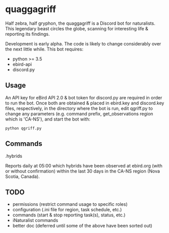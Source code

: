 # quaggagriff
Half zebra, half gryphon, the quaggagriff is a Discord bot for
naturalists. This legendary beast circles the globe, scanning for
interesting life & reporting its findings.

Development is early alpha. The code is likely to change considerably
over the next little while. This bot requires:

- python >= 3.5
- ebird-api
- discord.py


## Usage

An API key for eBird API 2.0 & bot token for discord.py are required
in order to run the bot. Once both are obtained & placed in ebird.key
and discord.key files, respectively, in the directory where the bot is
run, edit qgriff.py to change any parameters (e.g.  command prefix,
get_observations region which is 'CA-NS'), and start the bot with:

```
python qgriff.py
```

## Commands

.hybrids

Reports daily at 05:00 which hybrids have been observed at ebird.org
(with or without confirmation) within the last 30 days in the CA-NS
region (Nova Scotia, Canada).

## TODO

- permissions (restrict command usage to specific roles)
- configuration (.ini file for region, task schedule, etc.)
- commands (start & stop reporting task(s), status, etc.)
- iNaturalist commands
- better doc (deferred until some of the above have been sorted out)

